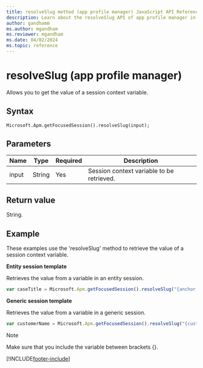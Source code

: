 ```yaml
---
title: resolveSlug method (app profile manager) JavaScript API Reference
description: Learn about the resolveSlug API of app profile manager in Customer Service workspace.
author: gandhamm
ms.author: mgandham
ms.reviewer: mgandham
ms.date: 04/02/2024
ms.topic: reference
---
```


# resolveSlug (app profile manager)


Allows you to get the value of a session context variable.

## Syntax

`Microsoft.Apm.getFocusedSession().resolveSlug(input);`

## Parameters

| Name             | Type     | Required | Description |
|------------------|----------|----------|---------------------------------------------|
| input            | String  | Yes | Session context variable to be retrieved. |


## Return value

String.

## Example

These examples use the 'resolveSlug' method to retrieve the value of a session context variable.


**Entity session template**

Retrieves the value from a variable in an entity session.

```JavaScript
var caseTitle = Microsoft.Apm.getFocusedSession().resolveSlug("{anchor.title}")
```

**Generic session template**

Retrieves the value from a variable in a generic session.

 ```JavaScript
var customerName = Microsoft.Apm.getFocusedSession().resolveSlug("{customerName}")
```
> [!NOTE]
> Make sure that you include the variable between brackets {}.

[!INCLUDE[footer-include](../../../../includes/footer-banner.md)]

